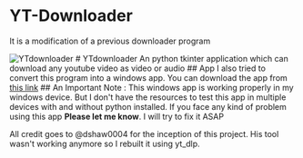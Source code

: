 # YT-Downloader
It is a modification of a previous downloader program

![YTdownloader](https://res.cloudinary.com/practicaldev/image/fetch/s--av2_R2Xs--/c_imagga_scale,f_auto,fl_progressive,h_420,q_auto,w_1000/https://dev-to-uploads.s3.amazonaws.com/uploads/articles/7rkmhiwo0sh01tymxgi8.png)  # YTdownloader An python tkinter application which can download any youtube video as video or audio  ## App I also tried to convert this program into a windows app. You can download the app from [this link](https://mega.nz/file/158R3CiB#_aYaMUqW7F001DZCEIW3qj82nL40hdH0WXhPHE7vAGY)  ## An Important Note : This windows app is working properly in my windows device. But I don't have the resources to test this app in multiple devices with and without python installed. If you face any kind of problem using this app **Please let me know**. I will try to fix it ASAP

All credit goes to @dshaw0004 for the inception of this project. His tool wasn't working anymore so I rebuilt it using yt_dlp.
